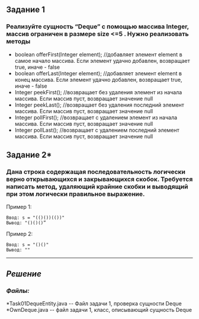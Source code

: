 ## Задание 1
### Реализуйте сущность “Deque” с помощью массива Integer, массив ограничен в размере size <=5 . Нужно реализовать методы

+ boolean offerFirst(Integer element); //добавляет элемент element в самое начало массива. Если элемент удачно добавлен, возвращает true, иначе - false
+ boolean offerLast(Integer element); //добавляет элемент element в конец массива. Если элемент удачно добавлен, возвращает true, иначе - false
+ Integer peekFirst(); //возвращает без удаления элемент из начала массива. Если массив пуст, возвращает значение null
+ Integer peekLast(); //возвращает без удаления последний элемент массива. Если массив пуст, возвращает значение null
+ Integer pollFirst(); //возвращает с удалением элемент из начала массива. Если массив пуст, возвращает значение null
+ Integer pollLast(); //возвращает с удалением последний элемент массива. Если массив пуст, возвращает значение null

## Задание 2*
### Дана строка содержащая последовательность логически верно открывающихся и закрывающихся скобок. Требуется написать метод, удаляющий крайние скобки и выводящий при этом логически правильное выражение.
Пример 1:
```
Ввод: s = "(()())(())" 
Вывод: "()()()”
```
Пример 2: 
```
Ввод: s = "()()" 
Вывод: ""
```

___

## _Решение_
### _Файлы:_

*Task01DequeEntity.java -- Файл задачи 1, проверка сущности Deque
*OwnDeque.java -- файл задачи 1, класс, описывающий сущность Deque

